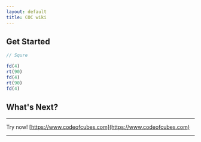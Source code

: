 ```yaml
---
layout: default
title: COC wiki
---
```


## [](#header-1)Get Started

```javascript
// Squre

fd(4)
rt(90)
fd(4)
rt(90)
fd(4)
```

## [](#header-1)What's Next?

---

Try now! [https://www.codeofcubes.com](https://www.codeofcubes.com)

---
